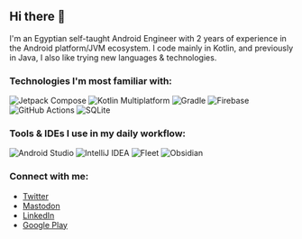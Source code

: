 ## Hi there 👋

I'm an Egyptian self-taught Android Engineer with 2 years of experience in the Android platform/JVM ecosystem. I code mainly in Kotlin, and previously in Java, I also like trying new languages & technologies. 

### Technologies I'm most familiar with:
![Jetpack Compose](https://img.shields.io/badge/Jetpack%20Compose-black?style=for-the-badge&logo=jetpack-compose)
![Kotlin Multiplatform](https://img.shields.io/badge/Kotlin%20Multiplatform-%237F52FF.svg?style=for-the-badge&logo=kotlin&logoColor=white)
![Gradle](https://img.shields.io/badge/Gradle-black?style=for-the-badge&logo=gradle&logoColor=white)
![Firebase](https://img.shields.io/badge/Firebase-039BE5?style=for-the-badge&logo=Firebase&logoColor=white)
![GitHub Actions](https://img.shields.io/badge/github%20actions-%232671E5.svg?style=for-the-badge&logo=githubactions&logoColor=white)
![SQLite](https://img.shields.io/badge/sqlite-%2307405e.svg?style=for-the-badge&logo=sqlite&logoColor=white)

### Tools & IDEs I use in my daily workflow:
![Android Studio](https://img.shields.io/badge/Android%20Studio-3DDC84.svg?style=for-the-badge&logo=android-studio&logoColor=white)
![IntelliJ IDEA](https://img.shields.io/badge/IntelliJIDEA-000000.svg?style=for-the-badge&logo=intellij-idea&logoColor=white)
![Fleet](https://img.shields.io/badge/Fleet-54f8ff?style=for-the-badge)
![Obsidian](https://img.shields.io/badge/Obsidian-%23483699.svg?style=for-the-badge&logo=obsidian&logoColor=white)

### Connect with me:
- [Twitter](https://twitter.com/Mr3y_Dev)
- [Mastodon](https://mastodon.social/@mr3yy)
- [LinkedIn](https://www.linkedin.com/in/abdelrahman-khiry/)
- [Google Play](https://play.google.com/store/apps/developer?id=Abdelrahman+Khairy) 
<!--
**mr3y-the-programmer/mr3y-the-programmer** is a ✨ _special_ ✨ repository because its `README.md` (this file) appears on your GitHub profile.
Here are some ideas to get you started:

- 🔭 I’m currently working on ...
- 🌱 I’m currently learning ...
- 👯 I’m looking to collaborate on ...
- 🤔 I’m looking for help with ...
- 💬 Ask me about ...
- 📫 How to reach me: ...
- 😄 Pronouns: ...
- ⚡ Fun fact: ...
-->
